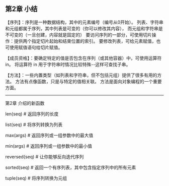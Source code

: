 第2章 小结
---------------------
【序列】：序列是一种数据结构，其中的元素编号（编号从0开始）。
列表、字符串和元组都属于序列，其中列表是可变的（你可以修改其内容），
而元组和字符串是不可变的（一旦创建，内容就是固定的）
要访问序列的一部分，可使用切片操作：提供两个指定切片起始和结束位置的索引。
要修改列表，可给元素赋值，也可使用赋值语句给切片赋值。

【成员资格】：要确定特定的值是否包含在序列（或其他容器）中，可使用运算符 in。
将运算符 in 用于字符串时情况比较特殊--这样可查找子串。

【方法】：一些内置类型（如列表和字符串，但不包括元组）提供了很多有用的方法。
方法有点像函数，只是与特定的值相关联。
方法是面向对象编程的一个重要方面。

--------------------------------
第2章 介绍的新函数

len(seq)  # 返回序列的长度

list(seq)  # 将序列转换为列表

max(args)  # 返回序列或一组参数中的最大值

min(args)  # 返回序列或一组参数中的最小值

reversed(seq)  # 让你能够反向迭代序列

sorted(seq)  # 返回一个有序列表，其中包含指定序列中的所有元素

tuple(seq)  # 将序列转换为元组
